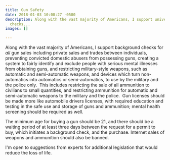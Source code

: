 ```yaml
---
title: Gun Safety
date: 2018-01-03 10:00:27 -0500
description: Along with the vast majority of Americans, I support universal background
  checks...
images: []

---
```

Along with the vast majority of Americans, I support background checks for _all_ gun sales including private sales and trades between individuals, preventing convicted domestic abusers from possessing guns, creating a system to fairly identify and exclude people with serious mental illnesses from obtaining guns, and restricting military-style weapons, such as automatic and semi-automatic weapons, and devices which turn non-automatics into automatics or semi-automatics, to use by the military and the police only.  This includes restricting the sale of all ammunition to civilians to small quantities, and restricting ammunition for automatic and semi-automatic weapons to the military and the police.  Gun licenses should be made more like automobile drivers licenses, with required education and testing in the safe use and storage of guns and ammunition; mental health screening should be required as well.

The minimum age for buying a gun should be 21, and there should be a waiting period of at least three days between the request for a permit to buy, which initiates a background check, and the purchase.  Internet sales of weapons and ammunition should also be banned.

I'm open to suggestions from experts for additional legislation that would reduce the loss of life.